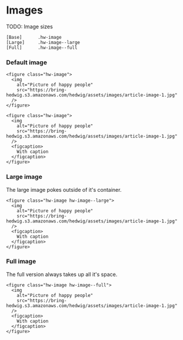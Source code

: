 # Images

TODO: Image sizes

```code
[Base]      .hw-image
[Large]     .hw-image--large
[Full]      .hw-image--full
```

### Default image

```html|span-3
<figure class="hw-image">
  <img
    alt="Picture of happy people"
    src="https://bring-hedwig.s3.amazonaws.com/hedwig/assets/images/article-image-1.jpg"
  />
</figure>
```

```html|span-3
<figure class="hw-image">
  <img
    alt="Picture of happy people"
    src="https://bring-hedwig.s3.amazonaws.com/hedwig/assets/images/article-image-1.jpg"
  />
  <figcaption>
    With caption
  </figcaption>
</figure>
```

### Large image

The large image pokes outside of it's container.

```html|span-4
<figure class="hw-image hw-image--large">
  <img
    alt="Picture of happy people"
    src="https://bring-hedwig.s3.amazonaws.com/hedwig/assets/images/article-image-1.jpg"
  />
  <figcaption>
    With caption
  </figcaption>
</figure>
```

### Full image

The full version always takes up all it's space.

```html|span-6
<figure class="hw-image hw-image--full">
  <img
    alt="Picture of happy people"
    src="https://bring-hedwig.s3.amazonaws.com/hedwig/assets/images/article-image-1.jpg"
  />
  <figcaption>
    With caption
  </figcaption>
</figure>
```
